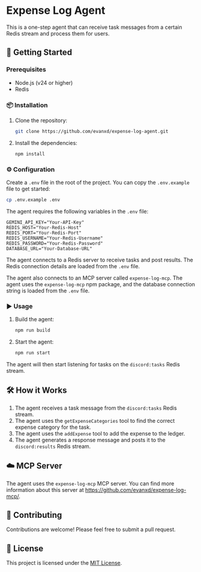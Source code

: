 # Expense Log Agent

This is a one-step agent that can receive task messages from a certain Redis stream and process them for users.

## 🚀 Getting Started

### Prerequisites

- Node.js (v24 or higher)
- Redis

### 📦 Installation

1. Clone the repository:
   ```bash
   git clone https://github.com/evanxd/expense-log-agent.git
   ```
2. Install the dependencies:
   ```bash
   npm install
   ```

### ⚙️ Configuration

Create a `.env` file in the root of the project. You can copy the `.env.example` file to get started:

```bash
cp .env.example .env
```

The agent requires the following variables in the `.env` file:

```
GEMINI_API_KEY="Your-API-Key"
REDIS_HOST="Your-Redis-Host"
REDIS_PORT="Your-Redis-Port"
REDIS_USERNAME="Your-Redis-Username"
REDIS_PASSWORD="Your-Redis-Password"
DATABASE_URL="Your-Database-URL"
```

The agent connects to a Redis server to receive tasks and post results. The Redis connection details are loaded from the `.env` file.

The agent also connects to an MCP server called `expense-log-mcp`. The agent uses the `expense-log-mcp` npm package, and the database connection string is loaded from the `.env` file.

### ▶️ Usage

1. Build the agent:
   ```bash
   npm run build
   ```
2. Start the agent:
   ```bash
   npm run start
   ```

The agent will then start listening for tasks on the `discord:tasks` Redis stream.

## 🛠️ How it Works

1. The agent receives a task message from the `discord:tasks` Redis stream.
2. The agent uses the `getExpenseCategories` tool to find the correct expense category for the task.
3. The agent uses the `addExpense` tool to add the expense to the ledger.
4. The agent generates a response message and posts it to the `discord:results` Redis stream.

## ☁️ MCP Server

The agent uses the `expense-log-mcp` MCP server. You can find more information about this server at https://github.com/evanxd/expense-log-mcp/.

## 🙌 Contributing

Contributions are welcome! Please feel free to submit a pull request.

## 📄 License

This project is licensed under the [MIT License](LICENSE).
